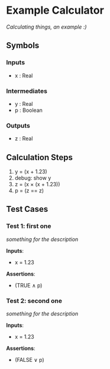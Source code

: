 # Example Calculator
*Calculating things, an example :)*

## Symbols

### Inputs

* x : Real

### Intermediates

* y : Real
* p : Boolean

### Outputs

* z : Real

## Calculation Steps

1. y = (x + 1.23)
2. debug: show y
3. z = (x × (x + 1.23))
4. p = (z == z)

## Test Cases

### Test 1: first one
*something for the description*

**Inputs**:
* x = 1.23

**Assertions**:
* (TRUE ∧ p)
### Test 2: second one
*something for the description*

**Inputs**:
* x = 1.23

**Assertions**:
* (FALSE ∨ p)
